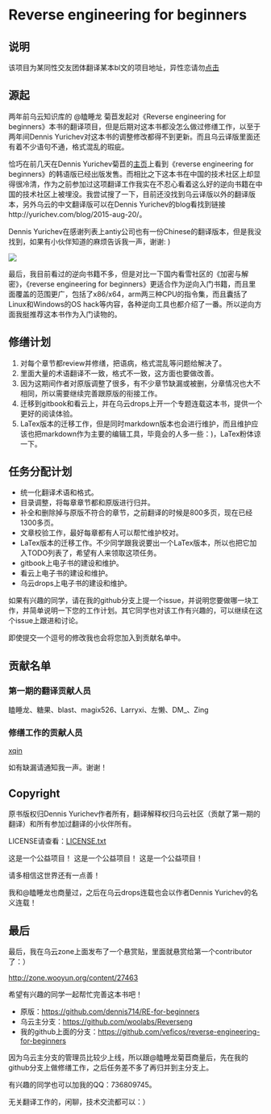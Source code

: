 # Reverse engineering for beginners

## 说明

该项目为某同性交友团体翻译某本bl文的项目地址，异性恋请勿[点击](index.md)

## 源起

两年前乌云知识库的 @瞌睡龙 菊苣发起对《Reverse engineering for beginners》本书的翻译项目，但是后期对这本书都没怎么做过修缮工作，以至于两年间Dennis Yurichev对这本书的调整修改都得不到更新。而且乌云译版里面还有着不少语句不通，格式混乱的瑕疵。

恰巧在前几天在Dennis Yurichev菊苣的[主页](http://beginners.re/)上看到《reverse engineering for beginners》的韩语版已经出版发售。而相比之下这本书在中国的技术社区上却显得很冷清，作为之前参加过这项翻译工作我实在不忍心看着这么好的逆向书籍在中国的技术社区上被埋没。我尝试搜了一下，目前还没找到乌云译版以外的翻译版本，另外乌云的中文翻译版可以在Dennis Yurichev的blog看找到链接http://yurichev.com/blog/2015-aug-20/。

Dennis Yurichev在感谢列表上antiy公司也有一份Chinese的翻译版本，但是我没找到，如果有小伙伴知道的麻烦告诉我一声，谢谢: )

![](http://static.wooyun.org/upload/image/201605/2016052513120168158.png)

最后，我目前看过的逆向书籍不多，但是对比一下国内看雪社区的《加密与解密》，《reverse engineering for beginners》更适合作为逆向入门书籍，而且里面覆盖的范围更广，包括了x86/x64，arm两三种CPU的指令集，而且囊括了Linux和Windows的OS hack等内容，各种逆向工具也都介绍了一番。所以逆向方面我挺推荐这本书作为入门读物的。

## 修缮计划

1. 对每个章节都review并修缮，把语病，格式混乱等问题给解决了。
2. 里面大量的术语翻译不一致，格式不一致，这方面也要做改善。
3. 因为这期间作者对原版调整了很多，有不少章节缺漏或被删，分章情况也大不相同，所以需要继续完善跟原版的衔接工作。
4. 迁移到gitbook和看云上，并在乌云drops上开一个专题连载这本书，提供一个更好的阅读体验。
5. LaTex版本的迁移工作，但是同时markdown版本也会进行维护，而且维护应该也把markdown作为主要的编辑工具，毕竟会的人多一些：)，LaTex粉体谅一下。

## 任务分配计划

- 统一化翻译术语和格式。
- 目录调整，将每章章节都和原版进行归并。
- 补全和删除掉与原版不符合的章节，之前翻译的时候是800多页，现在已经1300多页。
- 文章校验工作，最好每章都有人可以帮忙维护校对。
- LaTex版本的迁移工作。不少同学跟我说要出一个LaTex版本，所以也把它加入TODO列表了，希望有人来领取这项任务。
- gitbook上电子书的建设和维护。
- 看云上电子书的建设和维护。
- 乌云drops上电子书的建设和维护。

如果有兴趣的同学，请在我的github分支上提一个issue，并说明您要做哪一块工作，并简单说明一下您的工作计划。其它同学也对该工作有兴趣的，可以继续在这个issue上跟进和讨论。

即使提交一个逗号的修改我也会将您加入到贡献名单中。

## 贡献名单

### 第一期的翻译贡献人员

瞌睡龙、糖果、blast、magix526、Larryxi、左懒、DM_、Zing

### 修缮工作的贡献人员

[xqin](https://github.com/xqin)

如有缺漏请通知我一声。谢谢！

## Copyright

原书版权归Dennis Yurichev作者所有，翻译解释权归乌云社区（贡献了第一期的翻译）和所有参加过翻译的小伙伴所有。

LICENSE请查看：[LICENSE.txt](LICENSE.txt)

这是一个公益项目！
这是一个公益项目！
这是一个公益项目！

请多相信这世界还有一点善！

我和@瞌睡龙也商量过，之后在乌云drops连载也会以作者Dennis Yurichev的名义连载！

## 最后

最后，我在乌云zone上面发布了一个悬赏贴，里面就悬赏给第一个contributor了：）

http://zone.wooyun.org/content/27463

希望有兴趣的同学一起帮忙完善这本书吧！

- 原版：https://github.com/dennis714/RE-for-beginners
- 乌云主分支：https://github.com/woolabs/Reverseng
- 我的github上面的分支：https://github.com/veficos/reverse-engineering-for-beginners

因为乌云主分支的管理员比较少上线，所以跟@瞌睡龙菊苣商量后，先在我的github分支上做修缮工作，之后任务差不多了再归并到主分支上。

有兴趣的同学也可以加我的QQ：736809745。

无关翻译工作的，闲聊，技术交流都可以：）

